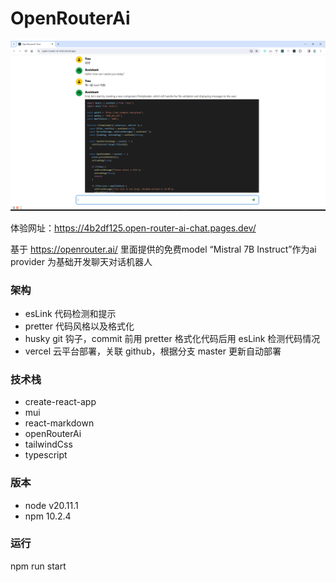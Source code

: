 # OpenRouterAi

![ai 聊天](public/image.png)

体验网址：https://4b2df125.open-router-ai-chat.pages.dev/

基于 https://openrouter.ai/ 里面提供的免费model “Mistral 7B Instruct”作为ai provider 为基础开发聊天对话机器人

### 架构

- esLink 代码检测和提示
- pretter 代码风格以及格式化
- husky git 钩子，commit 前用 pretter 格式化代码后用 esLink 检测代码情况
- vercel 云平台部署，关联 github，根据分支 master 更新自动部署

### 技术栈

- create-react-app
- mui
- react-markdown
- openRouterAi
- tailwindCss
- typescript

### 版本

- node v20.11.1
- npm 10.2.4

### 运行

npm run start
